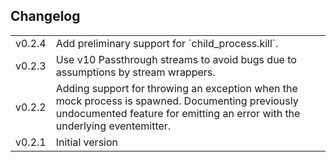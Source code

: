 Changelog
---------

<table>
<tr><td>v0.2.4</td><td>Add preliminary support for `child_process.kill`.</td></tr>
<tr><td>v0.2.3</td><td>Use v10 Passthrough streams to avoid bugs due to assumptions by stream wrappers.</td></tr>
<tr><td>v0.2.2</td><td>Adding support for throwing an exception when the mock process is spawned. Documenting previously undocumented feature for emitting an error with the underlying eventemitter.</td></tr>
<tr><td>v0.2.1</td><td>Initial version</td></tr>
</table>

